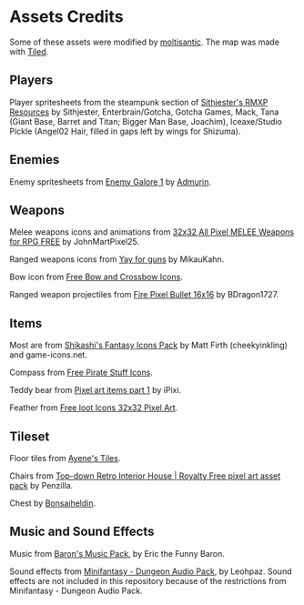 # Assets Credits

Some of these assets were modified by [moltisantic](https://github.com/moltisantic). The map was made with [Tiled](https://www.mapeditor.org).

## Players

Player spritesheets from the steampunk section of [Sithjester's RMXP Resources](https://forums.rpgmakerweb.com/index.php?threads/sithjesters-rmxp-resources.144609/) by Sithjester, Enterbrain/Gotcha, Gotcha Games, Mack, Tana (Giant Base, Barret and Titan; Bigger Man Base, Joachim), Iceaxe/Studio Pickle (Angel02 Hair, filled in gaps left by wings for Shizuma).

## Enemies

Enemy spritesheets from [Enemy Galore 1](https://admurin.itch.io/enemy-galore-1) by [Admurin](https://admurin.itch.io/).

## Weapons

Melee weapons icons and animations from [32x32 All Pixel MELEE Weapons for RPG FREE](https://johnmartpixel25.itch.io/32x32-pixel-weapons-for-rpg-free?download) by JohnMartPixel25.

Ranged weapons icons from [Yay for guns](https://pixeljoint.com/pixelart/68470.htm) by MikauKahn.

Bow icon from [Free Bow and Crossbow Icons](https://free-game-assets.itch.io/free-bow-and-crossbow-pixel-art-icons).

Ranged weapon projectiles from [Fire Pixel Bullet 16x16](https://bdragon1727.itch.io/fire-pixel-bullet-16x16) by BDragon1727.

## Items

Most are from [Shikashi's Fantasy Icons Pack](https://cheekyinkling.itch.io/shikashis-fantasy-icons-pack) by Matt Firth (cheekyinkling) and game-icons.net.

Compass from [Free Pirate Stuff Icons](https://free-game-assets.itch.io/free-pirate-stuff-pixel-art-icons).

Teddy bear from [Pixel art items part 1](https://ipixl.itch.io/pixel-art-items-part-1) by iPixi.

Feather from [Free loot Icons 32x32 Pixel Art](https://free-game-assets.itch.io/free-40-loot-icons-pixel-art).

## Tileset

Floor tiles from [Ayene's Tiles](https://forums.rpgmakerweb.com/index.php?threads%2Fayenes-tiles.27710%2F).

Chairs from [Top-down Retro Interior House | Royalty Free pixel art asset pack](https://penzilla.itch.io/top-down-retro-house) by Penzilla.

Chest by [Bonsaiheldin](https://opengameart.org/content/treasure-chests-32x32).

## Music and Sound Effects

Music from [Baron's Music Pack](https://eric-the-funny-baron.itch.io/barons-music-pack), by Eric the Funny Baron.

Sound effects from [Minifantasy - Dungeon Audio Pack](https://leohpaz.itch.io/minifantasy-dungeon-sfx-pack), by Leohpaz.
Sound effects are not included in this repository because of the restrictions from Minifantasy - Dungeon Audio Pack.
